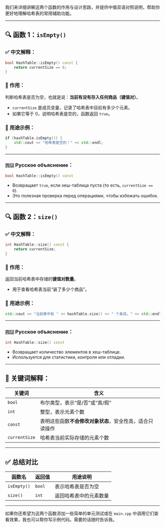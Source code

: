 我们来详细讲解这两个函数的作用与设计思路，并提供中俄双语对照说明，帮助你更好地理解哈希表的常用辅助功能。

---

## 🔍 函数 1：`isEmpty()`

### ✅ 中文解释：

```cpp
bool HashTable::isEmpty() const {
    return currentSize == 0;
}
```

### 📌 作用：

判断哈希表是否为空，也就是说：**当前有没有存入任何商品（键值对）**。

* `currentSize` 是成员变量，记录了哈希表中目前有多少个元素。
* 如果它等于 0，说明哈希表是空的，函数返回 `true`。

### 🚩 用途示例：

```cpp
if (hashTable.isEmpty()) {
    std::cout << "哈希表是空的！" << std::endl;
}
```

---

### 🇷🇺 Русское объяснение：

```cpp
bool HashTable::isEmpty() const
```

* Возвращает `true`, если хеш-таблица пуста (то есть, `currentSize == 0`).
* Это полезная проверка перед операциями, чтобы избежать ошибок.

---

## 🔍 函数 2：`size()`

### ✅ 中文解释：

```cpp
int HashTable::size() const {
    return currentSize;
}
```

### 📌 作用：

返回当前哈希表中存储的**键值对数量**。

* 用于查看哈希表当前“装了多少个商品”。

### 🚩 用途示例：

```cpp
std::cout << "当前表中有 " << hashTable.size() << " 个条目。" << std::endl;
```

---

### 🇷🇺 Русское объяснение：

```cpp
int HashTable::size() const
```

* Возвращает количество элементов в хеш-таблице.
* Используется для статистики, контроля или отладки.

---

## 🧠 关键词解释：

| 关键词           | 含义                             |
| ------------- | ------------------------------ |
| `bool`        | 布尔类型，表示“是/否”或“真/假”             |
| `int`         | 整型，表示元素个数                      |
| `const`       | 表明这些函数**不会修改对象状态**，安全性高，适合只读操作 |
| `currentSize` | 哈希表当前实际存储的元素个数                 |

---

## ✅ 总结对比

| 函数名         | 返回值    | 用途说明        |
| ----------- | ------ | ----------- |
| `isEmpty()` | `bool` | 表示哈希表是否为空   |
| `size()`    | `int`  | 返回哈希表中的元素数量 |

---

如果你还希望为这两个函数添加一些简单的单元测试或在 `main.cpp` 中调用它们查看效果，我也可以帮你写示例代码。需要的话随时告诉我。
